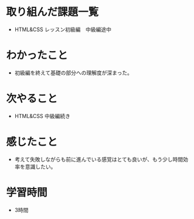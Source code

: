# 取り組んだ課題一覧
- HTML&CSS レッスン初級編　中級編途中
# わかったこと
- 初級編を終えて基礎の部分への理解度が深まった。
# 次やること
- HTML&CSS 中級編続き
# 感じたこと
- 考えて失敗しながらも前に進んでいる感覚はとても良いが、もう少し時間効率を意識したい。
# 学習時間
- 3時間
